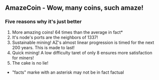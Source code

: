 

## AmazeCoin - Wow, many coins, such amaze!

### Five reasons why it's just better
1. More amazing coins! 64 times than the average in fact*
2. It's node's ports are the neighbors of 1337!
3. Sustainable mining! AZ's almost linear progression is timed for the next 200 years. This is made to last!
4. Quick mining! A low difficulty taret of only 8 ensures more satisfaction for miners!
5. The cake is no lie!





* "facts" marke with an asterisk may not be in fact factual